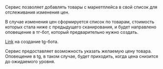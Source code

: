 Сервис позволяет добавлять товары с маркетплейса в свой список для отслеживания изменения цен.

В случае изменения цен сформируется список по товарам, стоимость которых стала ниже с предыдущего сканирования, и будет 
направлено оповещение в тг-бот, который предварительно нужно создать. 

[Link](#https://docs.radist.online/radist.online-docs/nashi-produkty/radist-web/podklyucheniya/telegram-bot/instrukciya-po-sozdaniyu-i-nastroiki-bota-v-botfather) на создание tg-бота.

Сервис предоставляет возможность указать желаемую цену товара. Оповещение в tg, в таком случае,
будет приходить, когда цена снизится до ожидаемого уровня.